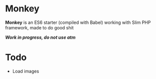 # Monkey

**Monkey** is an ES6 starter (compiled with Babel) working with Slim PHP framework, made to do good shit

***Work in progress, do not use atm***


# Todo

* Load images
